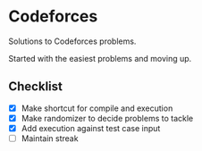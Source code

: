 # Codeforces

Solutions to Codeforces problems.

Started with the easiest problems and moving up.

## Checklist

- [x] Make shortcut for compile and execution
- [x] Make randomizer to decide problems to tackle
- [x] Add execution against test case input
- [ ] Maintain streak
